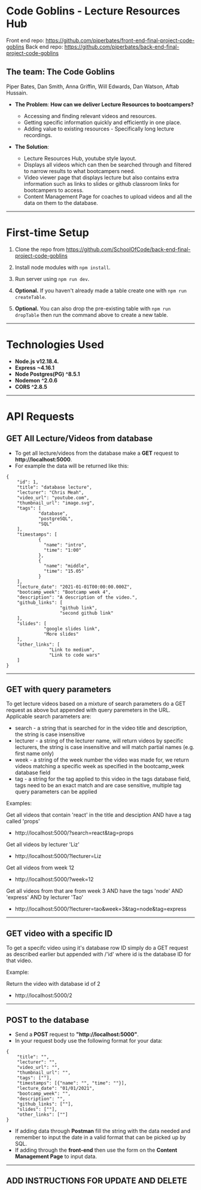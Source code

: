 # Code Goblins - Lecture Resources Hub

Front end repo: https://github.com/piperbates/front-end-final-project-code-goblins
Back end repo: https://github.com/piperbates/back-end-final-project-code-goblins

## The team: The Code Goblins
Piper Bates, Dan Smith, Anna Griffin, Will Edwards, Dan Watson, Aftab Hussain.

- **The Problem**: **How can we deliver Lecture Resources to bootcampers?**

  - Accessing and finding relevant videos and resources.
  - Getting specific information quickly and efficiently in one place.
  - Adding value to existing resources - Specifically long lecture recordings.

- **The Solution**:
  - Lecture Resources Hub, youtube style layout.
  - Displays all videos which can then be searched through and filtered to narrow results to what bootcampers need.
  - Video viewer page that displays lecture but also contains extra information such as links to slides or github classroom links for bootcampers to access.
  - Content Management Page for coaches to upload videos and all the data on them to the database.

---

# First-time Setup

1. Clone the repo from https://github.com/SchoolOfCode/back-end-final-project-code-goblins

2. Install node modules with `npm install`.

3. Run server using `npm run dev`.

4. **Optional.** If you haven't already made a table create one with `npm run createTable`.

5. **Optional.** You can also drop the pre-existing table with `npm run dropTable` then run the command above to create a new table.

---

# Technologies Used

- **Node.js** **v12.18.4.**
- **Express** **~4.16.1**
- **Node Postgres(PG)** **^8.5.1**
- **Nodemon** **^2.0.6**
- **CORS** **^2.8.5**

---

# API Requests

## GET All Lecture/Videos from database

- To get all lecture/videos from the database make a **GET** request to **http://localhost:5000**.
- For example the data will be returned like this:

```
{
    "id": 1,
    "title": "database lecture",
    "lecturer": "Chris Meah",
    "video_url": "youtube.com",
    "thumbnail_url": "image.svg",
    "tags": [
            "database",
            "postgreSQL",
            "SQL"
    ],
    "timestamps": [
            {
              "name": "intro",
              "time": "1:00"
            },
            {
              "name": "middle",
              "time": "15.05"
            }
    ],
    "lecture_date": "2021-01-01T00:00:00.000Z",
    "bootcamp_week": "Bootcamp week 4",
    "description": "A description of the video.",
    "github_links": [
                    "github link",
                    "second github link"
    ],
    "slides": [
              "google slides link",
              "More slides"
    ],
    "other_links": [
                "Link to medium",
                "Link to code wars"
    ]
}
```

---

## GET with query parameters

To get lecture videos based on a mixture of search parameters do a GET request as above but appended with query paremeters in the URL.
Applicable search parameters are:

- search - a string that is searched for in the video title and description, the string is case insensitive
- lecturer - a string of the lecturer name, will return videos by specific lecturers, the string is case insensitive and will match partial names (e.g. first name only)
- week - a string of the week number the video was made for, we return videos matching a specific week as specified in the bootcamp_week database field
- tag - a string for the tag applied to this video in the tags database field, tags need to be an exact match and are case sensitive, multiple tag query parameters can be applied

Examples:

Get all videos that contain 'react' in the title and desciption AND have a tag called 'props'

- http://localhost:5000/?search=react&tag=props

Get all videos by lecturer 'Liz'

- http://localhost:5000/?lecturer=Liz

Get all videos from week 12

- http://localhost:5000/?week=12

Get all videos from that are from week 3 AND have the tags 'node' AND 'express' AND by lecturer 'Tao'

- http://localhost:5000/?lecturer=tao&week=3&tag=node&tag=express

---

## GET video with a specific ID

To get a specifc video using it's database row ID simply do a GET request as described earlier but appended with /'id' where id is the database ID for that video.

Example:

Return the video with database id of 2

- http://localhost:5000/2

---

## POST to the database

- Send a **POST** request to **"http://localhost:5000"**.
- In your request body use the following format for your data:

```
{
    "title": "",
    "lecturer": "",
    "video_url": "",
    "thumbnail_url": "",
    "tags": [""],
    "timestamps": [{"name": "", "time": ""}],
    "lecture_date": "01/01/2021",
    "bootcamp_week": "",
    "description": "",
    "github_links": [""],
    "slides": [""],
    "other_links": [""]
}
```

- If adding data through **Postman** fill the string with the data needed and remember to input the date in a valid format that can be picked up by SQL.
- If adding through the **front-end** then use the form on the **Content Management Page** to input data.

---

## ADD INSTRUCTIONS FOR UPDATE AND DELETE
